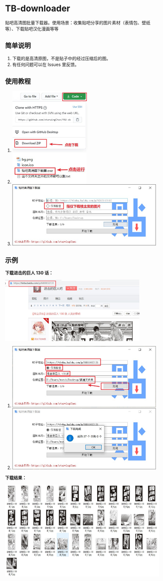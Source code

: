 # TB-downloader
贴吧高清图批量下载器。使用场景：收集贴吧分享的图片素材（表情包、壁纸等）、下载贴吧汉化漫画等等

## 简单说明

1. 下载的是高清原图，不是贴子中的经过压缩后的图。
2. 有任何问题可以在 Issues 里反馈。

## 使用教程

1. <img src="./resource/1.jpg" height="200">
2. <img src="./resource/2.jpg" height="100">
3. <img src="./resource/3.jpg" height="200">

## 示例

**下载进击的巨人 130 话：**

<img src="./resource/4.jpg" height="200">

1. <img src="./resource/5.jpg" height="200">

2. <img src="./resource/6.jpg" height="200">

**下载结果：**

   <img src="./resource/7.jpg" height="300">